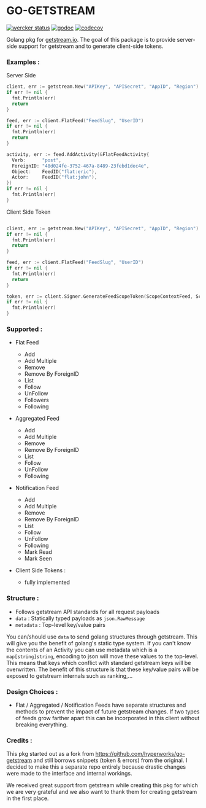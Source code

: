 # GO-GETSTREAM

[![wercker status](https://app.wercker.com/status/adc2bf440cb3e5b8f4fa3abf9244624d/s/master "wercker status")](https://app.wercker.com/project/byKey/adc2bf440cb3e5b8f4fa3abf9244624d)
[![godoc](https://godoc.org/github.com/mrhenry/go-getstream?status.svg)](https://godoc.org/github.com/mrhenry/go-getstream)
[![codecov](https://codecov.io/gh/mrhenry/go-getstream/branch/master/graph/badge.svg)](https://codecov.io/gh/mrhenry/go-getstream)

Golang pkg for [getstream.io](getstream.io). The goal of this package is to provide server-side support for getstream and to generate client-side tokens.

### Examples :

Server Side

```go
client, err := getstream.New("APIKey", "APISecret", "AppID", "Region")
if err != nil {
  fmt.Println(err)
  return
}

feed, err := client.FlatFeed("FeedSlug", "UserID")
if err != nil {
  fmt.Println(err)
  return
}

activity, err := feed.AddActivity(&FlatFeedActivity{
  Verb:      "post",
  ForeignID: "48d024fe-3752-467a-8489-23febd1dec4e",
  Object:    FeedID("flat:eric"),
  Actor:     FeedID("flat:john"),
})
if err != nil {
  fmt.Println(err)
}
```

Client Side Token

```go

client, err := getstream.New("APIKey", "APISecret", "AppID", "Region")
if err != nil {
  fmt.Println(err)
  return
}

feed, err := client.FlatFeed("FeedSlug", "UserID")
if err != nil {
  fmt.Println(err)
  return
}

token, err := client.Signer.GenerateFeedScopeToken(ScopeContextFeed, ScopeActionRead, feed)
if err != nil {
  fmt.Println(err)
}
```

### Supported :
- Flat Feed
  - Add
  - Add Multiple
  - Remove
  - Remove By ForeignID
  - List
  - Follow
  - UnFollow
  - Followers
  - Following

- Aggregated Feed
  - Add
  - Add Multiple
  - Remove
  - Remove By ForeignID
  - List
  - Follow
  - UnFollow
  - Following

- Notification Feed
  - Add
  - Add Multiple
  - Remove
  - Remove By ForeignID
  - List
  - Follow
  - UnFollow
  - Following
  - Mark Read
  - Mark Seen

- Client Side Tokens :
  - fully implemented

### Structure :
- Follows getstream API standards for all request payloads
- `data` : Statically typed payloads as `json.RawMessage`
- `metadata` : Top-level key/value pairs

You can/should use `data` to send golang structures through getstream. This will give you the benefit of golang's static type system.
If you can't know the contents of an Activity you can use metadata which is a `map[string]string`, encoding to json will move these values to the top-level. This means that keys which conflict with standard getstream keys will be overwritten. The benefit of this structure is that these key/value pairs will be exposed to getstream internals such as ranking,...

### Design Choices :

- Flat / Aggregated / Notification Feeds have separate structures and methods to prevent the impact of future getstream changes. If two types of feeds grow farther apart this can be incorporated in this client without breaking everything.

### Credits :

This pkg started out as a fork from https://github.com/hyperworks/go-getstream and still borrows snippets (token & errors) from the original. I decided to make this a separate repo entirely because drastic changes were made to the interface and internal workings.

We received great support from getstream while creating this pkg for which we are very grateful and we also want to thank them for creating getstream in the first place.

